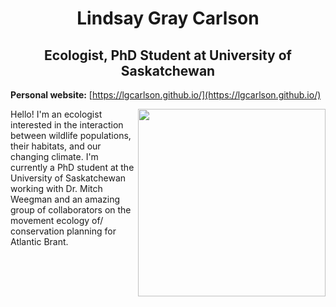<h1 align="center"> Lindsay Gray Carlson </h1>

<h2 align="center"> Ecologist, PhD Student at University of Saskatchewan </h4>

  
**Personal website:** [https://lgcarlson.github.io/](https://lgcarlson.github.io/)

<img align="right" src="https://github.com/lgcarlson/lgcarlson/blob/main/IMG_6304.JPG" width="300">  

Hello! I'm an ecologist interested in the interaction between wildlife populations, their habitats, and our changing climate. I'm currently a PhD student at the University of Saskatchewan working with Dr. Mitch Weegman and an amazing group of collaborators on the movement ecology of/ conservation planning for Atlantic Brant. 
